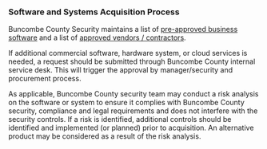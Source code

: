### Software and Systems Acquisition Process

Buncombe County Security maintains
a list of [pre-approved business software][1] and
a list of [approved vendors / contractors][2].

[1]: approved-software.md
[2]: approved-vendors.md

If additional commercial software, hardware system, or cloud services is needed,
a request should be submitted through Buncombe County internal service
desk. This will trigger the approval by manager/security and procurement
process.

As applicable, Buncombe County security team may conduct a risk analysis on
the software or system to ensure it complies with Buncombe County security,
compliance and legal requirements and does not interfere with the security
controls. If a risk is identified, additional controls should be identified and
implemented (or planned) prior to acquisition. An alternative product may be
considered as a result of the risk analysis.
